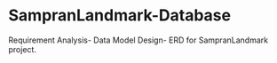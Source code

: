 # SampranLandmark-Database
Requirement Analysis- Data Model Design- ERD for SampranLandmark project.
